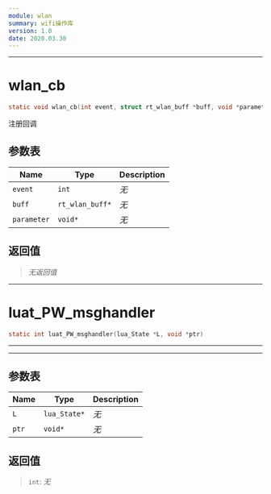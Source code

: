 ```yaml
---
module: wlan
summary: wifi操作库
version: 1.0
date: 2020.03.30
---
```


--------------------------------------------------
# wlan_cb

```c
static void wlan_cb(int event, struct rt_wlan_buff *buff, void *parameter)
```

注册回调

## 参数表

Name | Type | Description
-----|------|--------------
`event`|`int`| *无*
`buff`|`rt_wlan_buff*`| *无*
`parameter`|`void*`| *无*

## 返回值

> *无返回值*


--------------------------------------------------
# luat_PW_msghandler

```c
static int luat_PW_msghandler(lua_State *L, void *ptr)
```

----------------------------
-----------------------------

## 参数表

Name | Type | Description
-----|------|--------------
`L`|`lua_State*`| *无*
`ptr`|`void*`| *无*

## 返回值

> `int`: *无*


